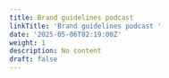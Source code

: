 ```yaml
---
title: Brand guidelines podcast
linkTitle: 'Brand guidelines podcast '
date: '2025-05-06T02:19:00Z'
weight: 1
description: No content
draft: false
---
```



<!-- Unsupported block type: table_of_contents -->

<!-- Unsupported block type: unsupported -->

